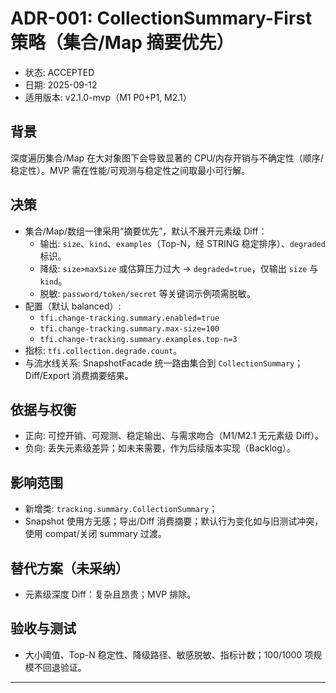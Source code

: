 # ADR-001: CollectionSummary-First 策略（集合/Map 摘要优先）

- 状态: ACCEPTED
- 日期: 2025-09-12
- 适用版本: v2.1.0-mvp（M1 P0+P1, M2.1）

## 背景
深度遍历集合/Map 在大对象图下会导致显著的 CPU/内存开销与不确定性（顺序/稳定性）。MVP 需在性能/可观测与稳定性之间取最小可行解。

## 决策
- 集合/Map/数组一律采用“摘要优先”，默认不展开元素级 Diff：
  - 输出: `size`、`kind`、`examples`（Top-N，经 STRING 稳定排序）、`degraded` 标识。
  - 降级: `size>maxSize` 或估算压力过大 → `degraded=true`，仅输出 `size` 与 `kind`。
  - 脱敏: `password/token/secret` 等关键词示例项需脱敏。
- 配置（默认 balanced）:
  - `tfi.change-tracking.summary.enabled=true`
  - `tfi.change-tracking.summary.max-size=100`
  - `tfi.change-tracking.summary.examples.top-n=3`
- 指标: `tfi.collection.degrade.count`。
- 与流水线关系: SnapshotFacade 统一路由集合到 `CollectionSummary`；Diff/Export 消费摘要结果。

## 依据与权衡
- 正向: 可控开销、可观测、稳定输出、与需求吻合（M1/M2.1 无元素级 Diff）。
- 负向: 丢失元素级差异；如未来需要，作为后续版本实现（Backlog）。

## 影响范围
- 新增类: `tracking.summary.CollectionSummary`；
- Snapshot 使用方无感；导出/Diff 消费摘要；默认行为变化如与旧测试冲突，使用 compat/关闭 summary 过渡。

## 替代方案（未采纳）
- 元素级深度 Diff：复杂且昂贵；MVP 排除。

## 验收与测试
- 大小阈值、Top-N 稳定性、降级路径、敏感脱敏、指标计数；100/1000 项规模不回退验证。

---

